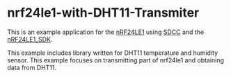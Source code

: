 nrf24le1-with-DHT11-Transmiter
================

This is an example application for the [nRF24LE1](http://www.nordicsemi.com/eng/Products/2.4GHz-RF/nRF24LE1) using [SDCC](http://sdcc.sourceforge.net/) and the [nRF24LE1_SDK](https://github.com/DeanCording/nRF24LE1_SDK).

This example includes library written for DHT11 temperature and humidity sensor. This example focuses on transmitting part of nrf24le1 and obtaining data from DHT11.

